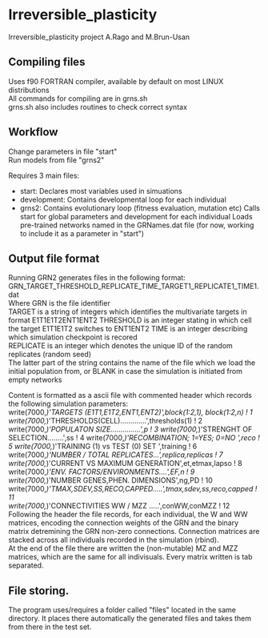 ﻿# Irreversible_plasticity
Irreversible_plasticity project A.Rago and M.Brun-Usan

## Compiling files
Uses f90 FORTRAN compiler, available by default on most LINUX distributions  
All commands for compiling are in grns.sh  
grns.sh also includes routines to check correct syntax  

## Workflow
Change parameters in file "start"  
Run models from file "grns2"  

Requires 3 main files:  

* start: Declares most variables used in simuations
* development: Contains developmental loop for each individual
* grns2: Contains evolutionary loop (fitness evaluation, mutation etc)
Calls start for global parameters and development for each individual
Loads pre-trained networks named in the GRNames.dat file (for now, working to include it as a parameter in "start")

## Output file format
Running GRN2 generates files in the following format:  
GRN_TARGET_THRESHOLD_REPLICATE_TIME_TARGET1_REPLICATE1_TIME1.dat  
Where GRN is the file identifier  
TARGET is a string of integers which identifies the multivariate targets in format E1T1E1T2ENT1ENT2 
THRESHOLD is an integer stating in which cell the target E1T1E1T2 switches to ENT1ENT2
TIME is an integer describing which simulation checkpoint is recored  
REPLICATE is an integer which denotes the unique ID of the random replicates (random seed)  
The latter part of the string contains the name of the file which we load the initial population from, or BLANK in case the simulation is initiated from empty networks  

Content is formatted as a ascii file with commented header which records the following simulation parameters:  
    write(7000,*)'TARGETS (E1T1,E1T2,ENT1,ENT2)',block(1:2,1), block(1:2,n)  ! 1
     write(7000,*)'THRESHOLDS(CELL).............',thresholds(1)               ! 2
     write(7000,*)'POPULATON SIZE...............',p                           ! 3
     write(7000,*)'STRENGHT OF SELECTION........',ss                          ! 4
     write(7000,*)'RECOMBINATION; 1=YES; 0=NO   ',reco                        ! 5
     write(7000,*)'TRAINING (1) vs TEST (0) SET ',training                    ! 6
     write(7000,*)'NUMBER /  TOTAL REPLICATES...',replica,replicas            ! 7
     write(7000,*)'CURRENT VS MAXIMUM GENERATION',et,etmax,lapso              ! 8
     write(7000,*)'ENV. FACTORS/ENVIRONMENTS....',EF,n                        ! 9
     write(7000,*)'NUMBER GENES,PHEN. DIMENSIONS',ng,PD                       ! 10
     write(7000,*)'TMAX,SDEV,SS,RECO,CAPPED.....',tmax,sdev,ss,reco,capped    ! 11   
     write(7000,*)'CONNECTIVITIES WW / MZZ .....',conWW,conMZZ                ! 12   
Following the header the file records, for each individual, the W and WW matrices, encoding the connection weights of the GRN and the binary matrix detremining the GRN non-zero connections.
Connection matrices are stacked across all individuals recorded in the simulation (rbind).  
At the end of the file there are written the (non-mutable) MZ and MZZ matrices, which are the same for all indivisuals.
Every matrix written is tab separated.

## File storing.
 
The program uses/requires a folder called "files" located in the same directory. It places there automatically the generated files and takes them from there in the test set.

